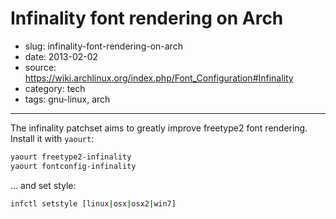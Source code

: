 # Infinality font rendering on Arch

- slug: infinality-font-rendering-on-arch
- date: 2013-02-02
- source: https://wiki.archlinux.org/index.php/Font_Configuration#Infinality
- category: tech
- tags: gnu-linux, arch

--------------------

The infinality patchset aims to greatly improve freetype2 font rendering.<br>
Install it with `yaourt`:

````bash
yaourt freetype2-infinality
yaourt fontconfig-infinality
````

... and set style:

````bash
infctl setstyle [linux|osx|osx2|win7]
````